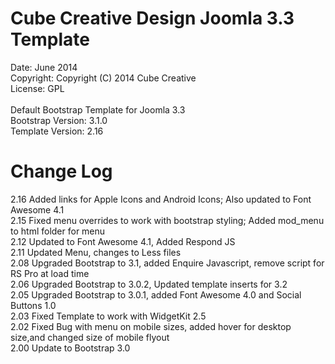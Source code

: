 Cube Creative Design Joomla 3.3 Template
================================
Date:	June 2014 <br>
Copyright:	Copyright (C) 2014 Cube Creative <br>
License:	GPL <br> <br>
Default Bootstrap Template for Joomla 3.3 <br>
Bootstrap Version:	3.1.0 <br>
Template Version:	2.16 <br>

Change Log
=================================
2.16 Added links for Apple Icons and Android Icons; Also updated to Font Awesome 4.1 <br>
2.15 Fixed menu overrides to work with bootstrap styling; Added mod_menu to html folder for menu <br>
2.12 Updated to Font Awesome 4.1, Added Respond JS <br>
2.11 Updated Menu, changes to Less files <br>
2.08  Upgraded Bootstrap to 3.1, added Enquire Javascript, remove script for RS Pro at load time <br>
2.06  Upgraded Bootstrap to 3.0.2, Updated template inserts for 3.2 <br>
2.05  Upgraded Bootstrap to 3.0.1, added Font Awesome 4.0 and Social Buttons 1.0 <br>
2.03  Fixed Template to work with WidgetKit 2.5 <br>
2.02  Fixed Bug with menu on mobile sizes, added hover for desktop size,and changed size of mobile flyout <br>
2.00  Update to Bootstrap 3.0 <br>
